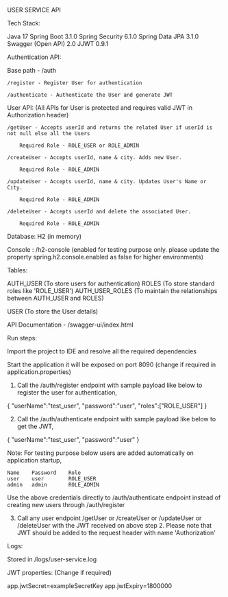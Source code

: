 USER SERVICE API

Tech Stack:

Java 17
Spring Boot 3.1.0
Spring Security 6.1.0
Spring Data JPA 3.1.0
Swagger (Open API) 2.0
JJWT 0.9.1

Authentication API:

Base path - /auth

    /register - Register User for authentication

    /authenticate - Authenticate the User and generate JWT

User API: (All APIs for User is protected and requires valid JWT in Authorization header)

    /getUser - Accepts userId and returns the related User if userId is not null else all the Users

        Required Role - ROLE_USER or ROLE_ADMIN

    /createUser - Accepts userId, name & city. Adds new User.

        Required Role - ROLE_ADMIN

    /updateUser - Accepts userId, name & city. Updates User's Name or City.

        Required Role - ROLE_ADMIN

    /deleteUser - Accepts userId and delete the associated User.

        Required Role - ROLE_ADMIN

Database: H2 (in memory)

Console : /h2-console (enabled for testing purpose only. please update the property spring.h2.console.enabled as false for higher environments)

Tables:

AUTH_USER (To store users for authentication)
ROLES (To store standard roles like 'ROLE_USER')
AUTH_USER_ROLES (To maintain the relationships between AUTH_USER and ROLES)

USER (To store the User details)

API Documentation - /swagger-ui/index.html

Run steps:

Import the project to IDE and resolve all the required dependencies

Start the application it will be exposed on port 8090 (change if required in application.properties)

1. Call the /auth/register endpoint with sample payload like below to register the user for authentication,  

{
"userName":"test_user",
"password":"user",
"roles":["ROLE_USER"]
}

2. Call the /auth/authenticate endpoint with sample payload like below to get the JWT,

{
"userName":"test_user",
"password":"user"
}

Note: For testing purpose below users are added automatically on application startup,

    Name    Password    Role
    user    user        ROLE_USER
    admin   admin       ROLE_ADMIN

Use the above credentials directly to /auth/authenticate endpoint instead of creating new users through /auth/register

3. Call any user endpoint /getUser or /createUser or /updateUser or /deleteUser with the JWT received on above step 2. Please note that JWT should be added to the request header with name 'Authorization'  

Logs: 

Stored in /logs/user-service.log

JWT properties: (Change if required)

app.jwtSecret=exampleSecretKey
app.jwtExpiry=1800000



